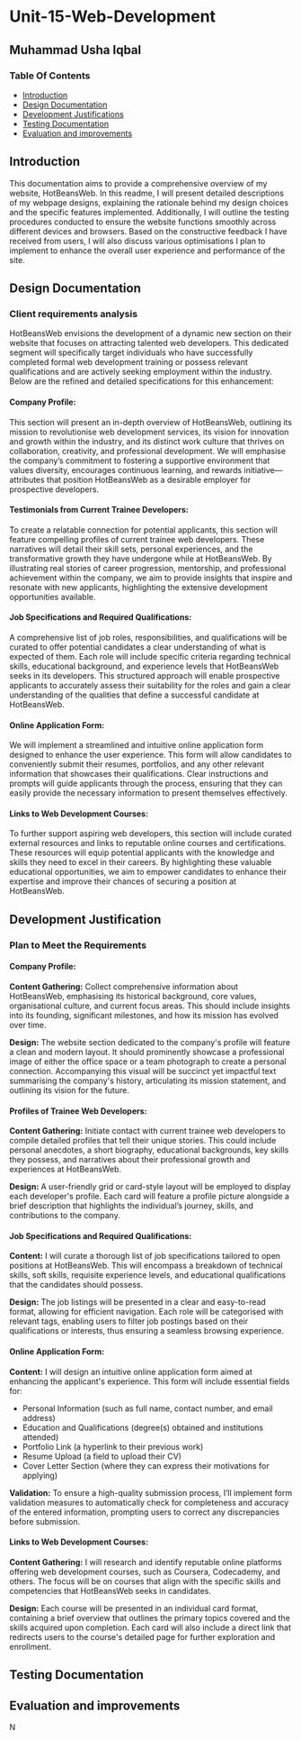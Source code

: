 # Unit-15-Web-Development
## Muhammad Usha Iqbal
### Table Of Contents
- [Introduction](#introduction)
- [Design Documentation](#design-documentation)
- [Development Justifications](#development-justifications)
- [Testing Documentation](#testing-documentation)
- [Evaluation and improvements](#evaluation-and-improvements)

## Introduction
This documentation aims to provide a comprehensive overview of my website, HotBeansWeb. In this readme, I will present detailed descriptions of my webpage designs, explaining the rationale behind my design choices and the specific features implemented. Additionally, I will outline the testing procedures conducted to ensure the website functions smoothly across different devices and browsers. Based on the constructive feedback I have received from users, I will also discuss various optimisations I plan to implement to enhance the overall user experience and performance of the site.

## Design Documentation
### Client requirements analysis
HotBeansWeb envisions the development of a dynamic new section on their website that focuses on attracting talented web developers. This dedicated segment will specifically target individuals who have successfully completed formal web development training or possess relevant qualifications and are actively seeking employment within the industry. Below are the refined and detailed specifications for this enhancement:

#### Company Profile:
This section will present an in-depth overview of HotBeansWeb, outlining its mission to revolutionise web development services, its vision for innovation and growth within the industry, and its distinct work culture that thrives on collaboration, creativity, and professional development. We will emphasise the company’s commitment to fostering a supportive environment that values diversity, encourages continuous learning, and rewards initiative—attributes that position HotBeansWeb as a desirable employer for prospective developers.

#### Testimonials from Current Trainee Developers:
To create a relatable connection for potential applicants, this section will feature compelling profiles of current trainee web developers. These narratives will detail their skill sets, personal experiences, and the transformative growth they have undergone while at HotBeansWeb. By illustrating real stories of career progression, mentorship, and professional achievement within the company, we aim to provide insights that inspire and resonate with new applicants, highlighting the extensive development opportunities available.

#### Job Specifications and Required Qualifications:
A comprehensive list of job roles, responsibilities, and qualifications will be curated to offer potential candidates a clear understanding of what is expected of them. Each role will include specific criteria regarding technical skills, educational background, and experience levels that HotBeansWeb seeks in its developers. This structured approach will enable prospective applicants to accurately assess their suitability for the roles and gain a clear understanding of the qualities that define a successful candidate at HotBeansWeb.

#### Online Application Form:
We will implement a streamlined and intuitive online application form designed to enhance the user experience. This form will allow candidates to conveniently submit their resumes, portfolios, and any other relevant information that showcases their qualifications. Clear instructions and prompts will guide applicants through the process, ensuring that they can easily provide the necessary information to present themselves effectively.

#### Links to Web Development Courses:
To further support aspiring web developers, this section will include curated external resources and links to reputable online courses and certifications. These resources will equip potential applicants with the knowledge and skills they need to excel in their careers. By highlighting these valuable educational opportunities, we aim to empower candidates to enhance their expertise and improve their chances of securing a position at HotBeansWeb.


## Development Justification
### Plan to Meet the Requirements
#### Company Profile:
**Content Gathering:** Collect comprehensive information about HotBeansWeb, emphasising its historical background, core values, organisational culture, and current focus areas. This should include insights into its founding, significant milestones, and how its mission has evolved over time. 

**Design:** The website section dedicated to the company's profile will feature a clean and modern layout. It should prominently showcase a professional image of either the office space or a team photograph to create a personal connection. Accompanying this visual will be succinct yet impactful text summarising the company's history, articulating its mission statement, and outlining its vision for the future.

#### Profiles of Trainee Web Developers:
**Content Gathering:** Initiate contact with current trainee web developers to compile detailed profiles that tell their unique stories. This could include personal anecdotes, a short biography, educational backgrounds, key skills they possess, and narratives about their professional growth and experiences at HotBeansWeb.

**Design:** A user-friendly grid or card-style layout will be employed to display each developer's profile. Each card will feature a profile picture alongside a brief description that highlights the individual’s journey, skills, and contributions to the company.

#### Job Specifications and Required Qualifications:
**Content:** I will curate a thorough list of job specifications tailored to open positions at HotBeansWeb. This will encompass a breakdown of technical skills, soft skills, requisite experience levels, and educational qualifications that the candidates should possess.

**Design:** The job listings will be presented in a clear and easy-to-read format, allowing for efficient navigation. Each role will be categorised with relevant tags, enabling users to filter job postings based on their qualifications or interests, thus ensuring a seamless browsing experience.

#### Online Application Form:
**Content:** I will design an intuitive online application form aimed at enhancing the applicant's experience. This form will include essential fields for:  
  * Personal Information (such as full name, contact number, and email address)  
  * Education and Qualifications (degree(s) obtained and institutions attended)  
  * Portfolio Link (a hyperlink to their previous work)  
  * Resume Upload (a field to upload their CV)  
  * Cover Letter Section (where they can express their motivations for applying)  

**Validation:** To ensure a high-quality submission process, I’ll implement form validation measures to automatically check for completeness and accuracy of the entered information, prompting users to correct any discrepancies before submission.

#### Links to Web Development Courses:
**Content Gathering:** I will research and identify reputable online platforms offering web development courses, such as Coursera, Codecademy, and others. The focus will be on courses that align with the specific skills and competencies that HotBeansWeb seeks in candidates.

**Design:** Each course will be presented in an individual card format, containing a brief overview that outlines the primary topics covered and the skills acquired upon completion. Each card will also include a direct link that redirects users to the course's detailed page for further exploration and enrollment.

## Testing Documentation


## Evaluation and improvements
N
